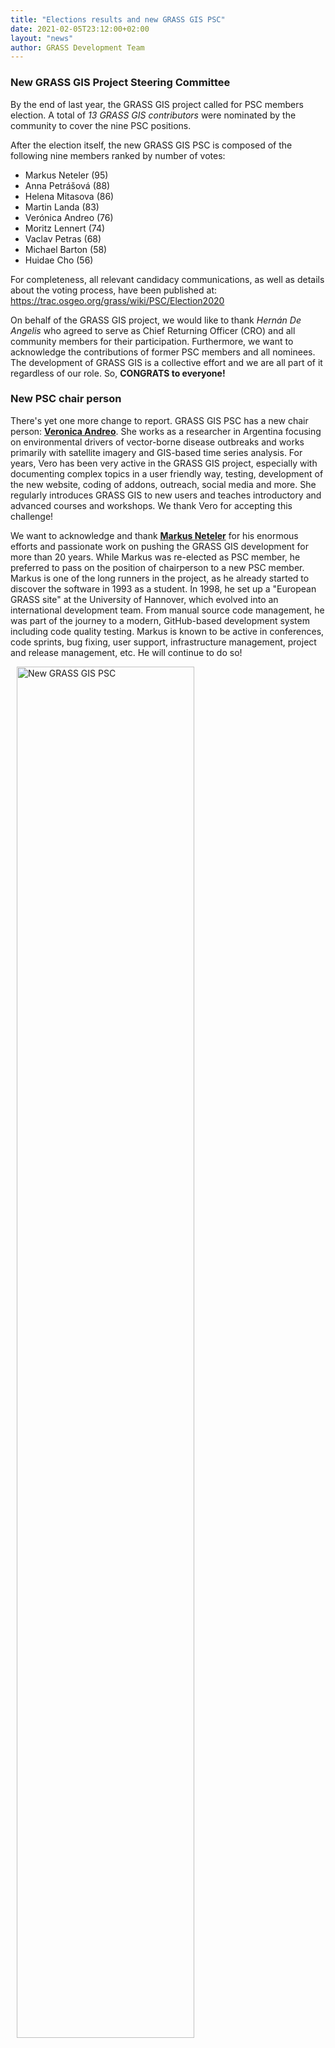 ```yaml
---
title: "Elections results and new GRASS GIS PSC"
date: 2021-02-05T23:12:00+02:00
layout: "news"
author: GRASS Development Team
---
```


### New GRASS GIS Project Steering Committee

By the end of last year, the GRASS GIS project called for PSC
members election. A total of *13 GRASS GIS contributors* were 
nominated by the community to cover the nine PSC positions.

After the election itself, the new GRASS GIS PSC is composed 
of the following nine members ranked by number of votes:

* Markus Neteler    (95)
* Anna Petrášová     (88)
* Helena Mitasova    (86)
* Martin Landa          (83)
* Verónica Andreo       (76)
* Moritz Lennert        (74)
* Vaclav Petras         (68)
* Michael Barton        (58)
* Huidae Cho            (56)

For completeness, all relevant candidacy communications, 
as well as details about the voting process, have been published at: 
https://trac.osgeo.org/grass/wiki/PSC/Election2020
 
On behalf of the GRASS GIS project, we would like to thank
*Hernán De Angelis* who agreed to serve as Chief Returning
Officer (CRO) and all community members for their participation.
Furthermore, we want to acknowledge the contributions of former
PSC members and all nominees. The development of GRASS GIS is a
collective effort and we are all part of it regardless of our
role. So, **CONGRATS to everyone!**

### New PSC chair person 

There's yet one more change to report. GRASS GIS PSC has a new 
chair person: [**Veronica Andreo**](https://veroandreo.gitlab.io/).
She works as a researcher in Argentina focusing on environmental
drivers of vector-borne disease outbreaks and works primarily with
satellite imagery and GIS-based time series analysis. For years, Vero
has been very active in the GRASS GIS project, especially with documenting 
complex topics in a user friendly way, testing, development of the
new website, coding of addons, outreach, social media and more. 
She regularly introduces GRASS GIS to new users and teaches introductory 
and advanced courses and workshops. We thank Vero for accepting this
challenge!

We want to acknowledge and thank [**Markus Neteler**](https://www.mundialis.de/neteler/)
for his enormous efforts and passionate work on pushing the GRASS GIS 
development for more than 20 years. While Markus was re-elected as PSC 
member, he preferred to pass on the position of chairperson to a new 
PSC member. Markus is one of the long runners in the project, as he 
already started to discover the software in 1993 as a student. In 1998, 
he set up a "European GRASS site" at the University of Hannover, which 
evolved into an international development team. From manual source code 
management, he was part of the journey to a modern, GitHub-based 
development system including code quality testing. Markus is known to 
be active in conferences, code sprints, bug fixing, user support, 
infrastructure management, project and release management, etc. He will 
continue to do so!

<a href="/images/news/2021_02_03_new_psc_meeting.png">
  <img src="/images/news/2021_02_03_new_psc_meeting.png" alt="New GRASS GIS PSC" title="New GRASS GIS PSC"
   width="75%" style="float:center;padding-left:10px;padding-right:10px">
</a>

*The GRASS Development Team, Feb 2021*
